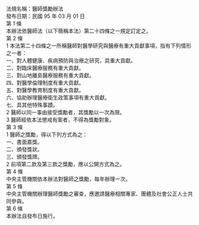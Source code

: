 法規名稱：醫師獎勵辦法  
發布日期：民國 95 年 03 月 01 日  
第 1 條  
本辦法依醫師法（以下簡稱本法）第二十四條之一規定訂定之。  
第 2 條  
1 本法第二十四條之一所稱醫師對醫學研究與醫療有重大貢獻事項，指有下列情形之一者：  
一、對人體健康、疾病預防與治療之研究，具重大貢獻。  
二、對臨床醫療服務有重大貢獻。  
三、對山地離島醫療服務有重大貢獻。  
四、對醫學倫理制度有重大貢獻。  
五、對醫學教育制度有重大貢獻。  
六、協助辦理醫療衛生政策事項有重大貢獻。  
七、具其他特殊事蹟。  
2 醫師以同一事由接受獎勵者，其獎勵以一次為限。  
3 醫師經依本法懲戒有案者，不得為獎勵對象。  
第 3 條  
1 醫師之獎勵，得以下列方式為之：  
一、書面嘉獎。  
二、頒發獎狀。  
三、頒發獎牌。  
2 前項第二款及第三款之獎勵，應以公開方式為之。  
第 4 條  
中央主管機關依本辦法對醫師之獎勵，每年辦理一次。  
第 5 條  
中央主管機關辦理醫師獎勵之審查，應邀請醫療相關專家、團體及社會公正人士共同參與。  
第 6 條  
本辦法自發布日施行。  


